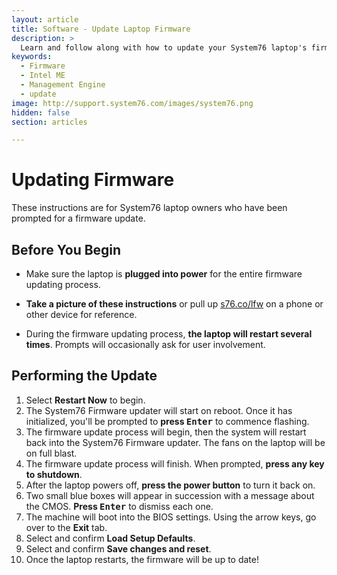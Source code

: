 ```yaml
---
layout: article
title: Software - Update Laptop Firmware
description: >
  Learn and follow along with how to update your System76 laptop's firmware.
keywords:
  - Firmware
  - Intel ME
  - Management Engine
  - update
image: http://support.system76.com/images/system76.png
hidden: false
section: articles

---
```


# Updating Firmware

These instructions are for System76 laptop owners who have been prompted for a firmware update.

## Before You Begin

* Make sure the laptop is **plugged into power** for the entire firmware updating process.

* **Take a picture of these instructions** or pull up [s76.co/lfw](http://s76.co/lfw) on a phone or other device for reference. 

* During the firmware updating process, **the laptop will restart several times**. Prompts will occasionally ask for user involvement.

## Performing the Update

1. Select **Restart Now** to begin.
2. The System76 Firmware updater will start on reboot. Once it has initialized, you'll be prompted to **press <kbd>Enter</kbd>** to commence flashing.
3. The firmware update process will begin, then the system will restart back into the System76 Firmware updater. The fans on the laptop will be on full blast.
5. The firmware update process will finish. When prompted, **press any key to shutdown**.
7. After the laptop powers off, **press the power button** to turn it back on.
8. Two small blue boxes will appear in succession with a message about the CMOS. **Press <kbd>Enter</kbd>** to dismiss each one.
10. The machine will boot into the BIOS settings. Using the arrow keys, go over to the **Exit** tab.
12. Select and confirm **Load Setup Defaults**.
13. Select and confirm **Save changes and reset**.
14. Once the laptop restarts, the firmware will be up to date!
